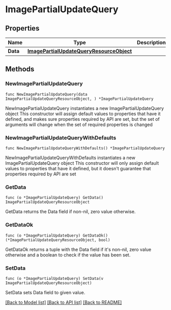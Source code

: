 # ImagePartialUpdateQuery

## Properties

Name | Type | Description | Notes
------------ | ------------- | ------------- | -------------
**Data** | [**ImagePartialUpdateQueryResourceObject**](ImagePartialUpdateQueryResourceObject.md) |  | 

## Methods

### NewImagePartialUpdateQuery

`func NewImagePartialUpdateQuery(data ImagePartialUpdateQueryResourceObject, ) *ImagePartialUpdateQuery`

NewImagePartialUpdateQuery instantiates a new ImagePartialUpdateQuery object
This constructor will assign default values to properties that have it defined,
and makes sure properties required by API are set, but the set of arguments
will change when the set of required properties is changed

### NewImagePartialUpdateQueryWithDefaults

`func NewImagePartialUpdateQueryWithDefaults() *ImagePartialUpdateQuery`

NewImagePartialUpdateQueryWithDefaults instantiates a new ImagePartialUpdateQuery object
This constructor will only assign default values to properties that have it defined,
but it doesn't guarantee that properties required by API are set

### GetData

`func (o *ImagePartialUpdateQuery) GetData() ImagePartialUpdateQueryResourceObject`

GetData returns the Data field if non-nil, zero value otherwise.

### GetDataOk

`func (o *ImagePartialUpdateQuery) GetDataOk() (*ImagePartialUpdateQueryResourceObject, bool)`

GetDataOk returns a tuple with the Data field if it's non-nil, zero value otherwise
and a boolean to check if the value has been set.

### SetData

`func (o *ImagePartialUpdateQuery) SetData(v ImagePartialUpdateQueryResourceObject)`

SetData sets Data field to given value.



[[Back to Model list]](../README.md#documentation-for-models) [[Back to API list]](../README.md#documentation-for-api-endpoints) [[Back to README]](../README.md)



